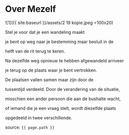 # Over Mezelf

![1]({{ site.baseurl }}/assets/2 19 kopie.jpeg =100x20)


<p>Stel je voor dat je een wandeling maakt</p>
<p>je bent op weg naar je bestemming maar besluit in de</p>
<p>helft van de rit terug te keren.</p>
<p>Na dezelfde weg opnieuw te hebben afgewandeld arriveer</p>
<p>je terug op de plaats waar je bent vertrokken.</p>
<p>De plaatsen vallen samen maar zijn door de</p>
<p>tussentijd verdeeld. Door de verandering van de situatie,</p>
<p>misschien een ander persoon die aan de bushalte wacht,</p>
<p>of iemand die je een vraag stelt, wordt diezelfde plaats</p>
<p>opgedeeld in twee verschillende.</p>


source: `{{ page.path }}`




 
 
 

